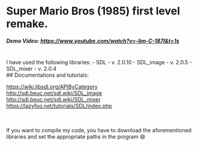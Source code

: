 # Super Mario Bros (1985) first level remake.

##### Demo Video: https://www.youtube.com/watch?v=-ljm-C-187I&t=1s

<br>
I have used the following libraries:
- SDL 	    - v. 2.0.10
- SDL_image - v. 2.0.5
- SDL_mixer - v. 2.0.4

<br>
## Documentations and tutorials:

https://wiki.libsdl.org/APIByCategory   
http://sdl.beuc.net/sdl.wiki/SDL_image  
http://sdl.beuc.net/sdl.wiki/SDL_mixer  
https://lazyfoo.net/tutorials/SDL/index.php  

<br><br>
If you want to compile my code, you have to download the aforementioned libraries and set the appropriate paths in the program :smile:
